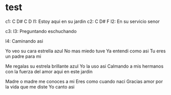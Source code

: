 ---
---

# test

c1:   C     D#    C     D
l1: Estoy aqui en su jardin
c2: C         D#     F
l2: En su servicio senor

c3: 
l3: Preguntando eschuchando


l4: Caminando asi

Yo veo su cara
estrella azul
No mas miedo tuve
Ya entendi como asi
Tu eres un padre para mi

Me regalas su estrela
brillante azul
Yo la uso asi
Calmando a mis hermanos
con la fuerza del amor
aqui en este jardin

Madre o madre me conoces
a mi
Eres como cuando naci
Gracias amor por la vida
que me diste
Yo canto asi
